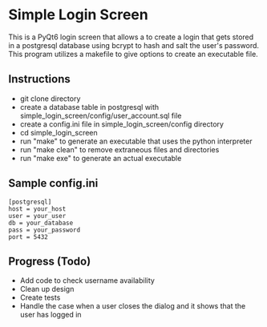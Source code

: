# Simple Login Screen

This is a PyQt6 login screen that allows a to create a login that gets stored 
in a postgresql database using bcrypt to hash and salt the user's password. 
This program utilizes a makefile to give options to create an executable file.

## Instructions
- git clone directory
- create a database table in postgresql with simple_login_screen/config/user_account.sql file
- create a config.ini file in simple_login_screen/config directory
- cd simple_login_screen
- run "make" to generate an executable that uses the python interpreter
- run "make clean" to remove extraneous files and directories
- run "make exe" to generate an actual executable

## Sample config.ini
```
[postgresql]
host = your_host
user = your_user
db = your_database
pass = your_password
port = 5432
```

## Progress (Todo)
- Add code to check username availability
- Clean up design
- Create tests
- Handle the case when a user closes the dialog and it shows that the user has
    logged in
